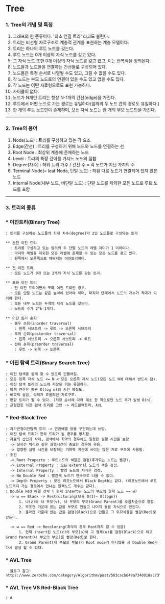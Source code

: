 Tree
==================

### 1. Tree의 개념 및 특징

1. 그래프의 한 종류이다. '최소 연결 트리' 라고도 불린다.
2. 트리는 비선형 자료구조로 계층적 관계를 표현하는 계층 모델이다.
3. 트리는 하나의 루트 노드를 갖는다.  
4. 루트 노드는 0개 이상의 자식 노드를 갖고 있다.  
5. 그 자식 노드 또한 0개 이상의 자식 노드를 갖고 있고, 이는 반복적을 정의된다.  
6. 노드들과 노드들을 연결하는 간선들로 구성되어 있다.
7. 노드들은 특정 순서로 나열될 수도 있고, 그럴 수 없을 수도 있다.
8. 각 노드는 부모 노드로의 연결이 있을 수도 있고 없을 수도 있다.
9. 각 노드는 어떤 자료형으로도 표현 가능하다.
10. 사이클이 없다.
11. 노드가 N개인 트리는 항상 N-1개의 간선(edge)을 가진다.
12. 루트에서 어떤 노드로 가는 경로는 유일하다(임의의 두 노드 간의 경로도 유일하다.)
13. 한 개의 루트 노드만이 존재하며, 모든 자식 노드는 한 개의 부모 노드만을 가진다.
---------------------  
  
### 2. Tree의 용어

1. Node(노드) : 트리를 구성하고 있는 각 요소
2. Edge(간선) : 트리를 구성하기 위해 노드와 노드를 연결하는 선
3. Root Node : 최상위 계층에 존재하는 노드
4. Level : 트리의 특정 깊이를 가지느 노드의 집합
5. Degree(차수) : 하위 트리 개수 / 간선 수 = 각 노드가 지닌 가지의 수
6. Terminal Node(= leaf Node, 단말 노드) : 하윙 다르 노드가 연결되어 있지 않은 노드
7. Internal Node(내부 노드, 비단말 노드) : 단말 노드를 제외한 모든 노드로 루트 노드를 포함
---------------------

### 3. 트리의 종류

  ### * 이진트리(Binary Tree)
    : 트리를 구성하는 노드들의 최대 차수(degree)가 2인 노드들로 구성되는 트리
    
    ** 완전 이진 트리
      : 트리를 구성하고 있는 임의의 두 단말 노드의 레벨 차이가 1 이하이다. 
      : 마지막 레벨을 제외한 모든 레벨에 존재할 수 있는 모든 노드를 갖고 있다. 
      : 왼쪽에서 오른쪽으로 채워지는 이진트리이다. 
    
    ** 전 이진 트리
      : 모든 노드가 0개 또는 2개의 자식 노드를 갖는 트리. 
      
    ** 포화 이진 트리
      : 전 이진 트리이면서 포화 이진 트리인 경우. 
      : 모든 단말 노드는 같은 높이에 있어야 하며, 마지막 단계에서 노드의 개수가 최대가 되어야 한다. 
      : 모든 내부 노드는 두개의 자식 노드를 갖는다. 
      : 노드의 수가 2^k-1개다.
    
    ** 이진 트리 순회
      - 중우 순회(inorder traversal)
        : 왼쪽 서브트리 -> 루트 -> 오른쪽 서브트리
      - 후위 순회(postorder traversal)
        : 왼쪽 서브트리 -> 오른쪽 서브트리 -> 루트
      - 전위 순회(preorder traversal)
        : 루트 -> 왼쪽 -> 오른쪽
      
  ### * 이진 탐색 트리(Binary Search Tree)
    : 이진 탐색을 쉽게 할 수 있도록 만들어짐. 
    : 모든 왼쪽 자식 노드 <= N < 모든 오른쪽 자식 노드(모든 노드 N에 대해서 반드시 참). 
    : 이진 탐색 트리의 노드에 저장된 키는 유일하다. 
    : 탐색 연산은 평균 O(log n)의 시간 복잡도. 
    : 비교적 삽입, 삭제가 효율적인 자료구조. 
    : 편향 트리가 될 수 있다. (저장 순서에 따라 계소 한 쪽으로만 노드 추가 발생 O(n). 
    : 균형잡힌 이진 검색 트리를 고안 -> 레드블랙트리, AVL

  ### * Red-Black Tree
    : 자가균형이진탐색 트리 -> 연관배열 등을 구현하는데 쓰임. 
    : 이진 탐색 트리가 편햐 트리가 될 경우를 방지함. 
    : 자료의 삽입과 삭제, 검색에서 최악의 경우에도 일정한 실행 시간을 보장
      -> 실시간 처리와 같은 실행시간이 중요한 경우에 유용. 
      -> 일정한 실행 시간을 보장하는 기하학 계산에 쓰이는 많은 자료 구조에 사용됨. 
    : 조건
      -> Root Property : 루트노드의 색깔은 검정(추가되는 노드는 빨강). 
      -> External Property : 모든 external 노드의 색은 검정. 
      -> Internal Property : 빨강 노드의 자식은 검정. 
      -> No Double Red : 빨간색 노드가 연속으로 나올 수 없다. 
      -> Depth Property : 모든 리프노드에서 Black Depth는 같다. (리프노드에서 루트노드까지 가는 경로에서 만나는 블랙노드 개수는 같다). 
    : Double Red 해결 전략 ( 현재 insert된 노드의 부모의 형제 노드 == w)
      -> w == Black -> Restructuring(보통 O(1)~ O(logn))
          1. 나(z)와 내 부모(v), 내 부모의 부모(Grand Parent)를 오름차순으로 정렬
          2. 무조건 가운데 있는 값을 부모로 만들고 나머지 둘을 자식으로 만든다.
          3. 올라간 가운데 있는 값을 검정(Black)으로 만들고 그 두자식들을 빨강(Red)로 만든다.
          
      -> w == Red -> Recoloring(최악의 경우 Root까지 갈 수 있음)
          1. 현재 insert된 노드(c)의 부모(p)와 그 형제(u)를 검정(Black)으로 하고 Grand Parent(내 부모의 부모)를 빨강(Red)로 한다.
          2. Grand Parent(내 부모의 부모)가 Root node가 아니었을 시 Double Red가 다시 발생 할 수 있다.
          
  ### * AVL Tree
      블로그 참고: https://www.zerocho.com/category/Algorithm/post/583cacb648a7340018ac73f1
   
  ### * AVL Tree VS Red-Black Tree
    : A
